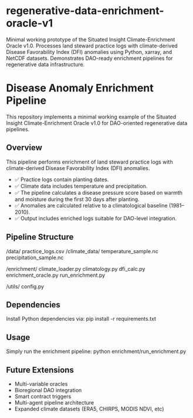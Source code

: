 # regenerative-data-enrichment-oracle-v1
Minimal working prototype of the Situated Insight Climate-Enrichment Oracle v1.0. Processes land steward practice logs with climate-derived Disease Favorability Index (DFI) anomalies using Python, xarray, and NetCDF datasets. Demonstrates DAO-ready enrichment pipelines for regenerative data infrastructure.

# Disease Anomaly Enrichment Pipeline

This repository implements a minimal working example of the Situated Insight Climate-Enrichment Oracle v1.0 for DAO-oriented regenerative data pipelines.

## Overview

This pipeline performs enrichment of land steward practice logs with climate-derived Disease Favorability Index (DFI) anomalies.

- ✅ Practice logs contain planting dates.
- ✅ Climate data includes temperature and precipitation.
- ✅ The pipeline calculates a disease pressure score based on warmth and moisture during the first 30 days after planting.
- ✅ Anomalies are calculated relative to a climatological baseline (1981–2010).
- ✅ Output includes enriched logs suitable for DAO-level integration.

## Pipeline Structure

/data/
    practice_logs.csv
    /climate_data/
        temperature_sample.nc
        precipitation_sample.nc

/enrichment/
    climate_loader.py
    climatology.py
    dfi_calc.py
    enrichment_oracle.py
    run_enrichment.py

/utils/
    config.py

## Dependencies

Install Python dependencies via:
pip install -r requirements.txt

## Usage
Simply run the enrichment pipeline:
python enrichment/run_enrichment.py

## Future Extensions

- Multi-variable oracles
- Bioregional DAO integration
- Smart contract triggers
- Multi-agent pipeline architecture
- Expanded climate datasets (ERA5, CHIRPS, MODIS NDVI, etc)
